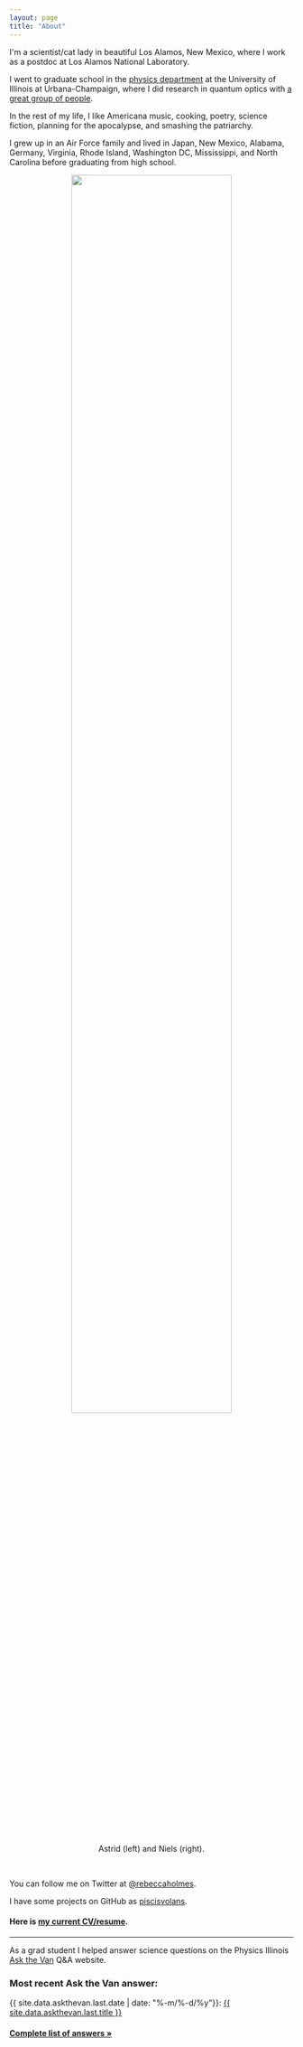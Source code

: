 ```yaml
---
layout: page
title: "About"
---
```


I'm a scientist/cat lady in beautiful Los Alamos, New Mexico, where I work as a postdoc at Los Alamos National Laboratory.

I went to graduate school in the [physics department](http://physics.illinois.edu/) at the University of Illinois at Urbana-Champaign, where I did research in quantum optics with [a great group of people](http://research.physics.illinois.edu/QI/Photonics/).

In the rest of my life, I like Americana music, cooking, poetry, science fiction, planning for the apocalypse, and smashing the patriarchy.

I grew up in an Air Force family and lived in Japan, New Mexico, Alabama, Germany, Virginia, Rhode Island, Washington DC, Mississippi, and North Carolina before graduating from high school.


<center>
<img class="img-responsive" width="75%" src="{{ site.baseurl }}/public/img/astrid-and-niels.jpg">
<p>
<br>
Astrid (left) and Niels (right).
</p>
<br>
</center>


You can follow me on Twitter at [@rebeccaholmes](https://twitter.com/rebeccaholmes).

I have some projects on GitHub as [piscisvolans](https://github.com/piscisvolans).

#### Here is <a href="{{ site.baseurl }}/public/pdf/rebecca-holmes-web-resume.pdf">my current CV/resume</a>.

<hr>

As a grad student I helped answer science questions on the Physics Illinois [Ask the Van](http://van.physics.illinois.edu/qa/) Q&A website.

### Most recent Ask the Van answer:

{{ site.data.askthevan.last.date | date: "%-m/%-d/%y"}}: <a href="{{ site.data.askthevan.last.url }}">{{ site.data.askthevan.last.title }}</a>

#### <a href="{{ site.baseurl }}/askthevan">Complete list of answers &raquo;</a>




